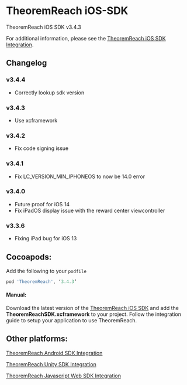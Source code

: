 # TheoremReach iOS-SDK

TheoremReach iOS SDK v3.4.3

For additional information, please see the [TheoremReach iOS SDK Integration](https://theoremreach.com/docs/ios).

## Changelog

### v3.4.4
- Correctly lookup sdk version

### v3.4.3
- Use xcframework

### v3.4.2
- Fix code signing issue

### v3.4.1
- Fix LC_VERSION_MIN_IPHONEOS to now be 14.0 error

### v3.4.0
- Future proof for iOS 14
- Fix iPadOS display issue with the reward center viewcontroller

### v3.3.6
- Fixing iPad bug for iOS 13

## Cocoapods:

Add the following to your `podfile`

  ```groovy
  pod 'TheoremReach', ‘3.4.3’
  ```

  #### Manual:

  Download the latest version of the [TheoremReach iOS SDK](https://github.com/theoremreach/iOSSDK) and add the **TheoremReachSDK.xcframework** to your project. Follow the integration guide to setup your application to use TheoremReach.

## Other platforms:

[TheoremReach Android SDK Integration](https://theoremreach.com/docs/android)

[TheoremReach Unity SDK Integration](https://theoremreach.com/docs/unity)

[TheoremReach Javascript Web SDK Integration](https://theoremreach.com/docs/web)  

